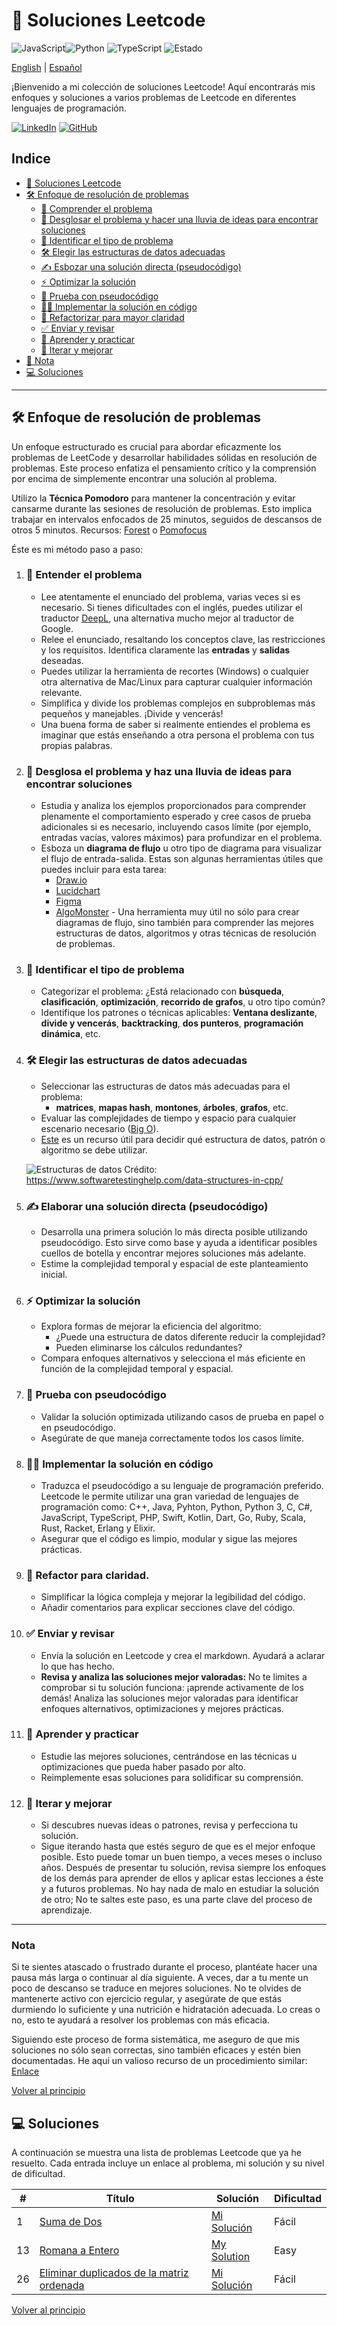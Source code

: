 # 🚀 Soluciones Leetcode
![JavaScript](https://img.shields.io/badge/JavaScript-F7DF1E?logo=javascript&logoColor=black)![Python](https://img.shields.io/badge/Python-3776AB?logo=python&logoColor=white)
![TypeScript](https://img.shields.io/badge/TypeScript-3178C6?logo=typescript&logoColor=white)
![Estado](https://img.shields.io/badge/status-active-brightgreen)

[English](./README.md) | [Español](./README-es.md)

¡Bienvenido a mi colección de soluciones Leetcode! Aquí encontrarás mis enfoques y soluciones a varios problemas de Leetcode en diferentes lenguajes de programación.

[![LinkedIn](https://img.shields.io/badge/-LinkedIn-0077B5?logo=linkedin&logoColor=white)](https://www.linkedin.com/in/daniel-andres-paez-rojas)
[![GitHub](https://img.shields.io/badge/-GitHub-333333?logo=github&logoColor=white)](https://github.com/Daniel-Paez-Rojas)


## Indice

* [🚀 Soluciones Leetcode](#-soluciones-leetcode)
* [🛠️ Enfoque de resolución de problemas](#-enfoque-de-resolucion-de-problemas)
    * [🧠 Comprender el problema](#-comprender-el-problema)
    * [📝 Desglosar el problema y hacer una lluvia de ideas para encontrar soluciones](#-desglosar-el-problema-y-hacer-una-lluvia-de-ideas-para-encontrar-soluciones)
    * [🧩 Identificar el tipo de problema](#-identificar-el-tipo-de-problema)
    * [🛠️ Elegir las estructuras de datos adecuadas](#-elegir-las-estructuras-de-datos-adecuadas)
    * [✍️ Esbozar una solución directa (pseudocódigo)](#-esbozar-una-solucion-directa-pseudocodigo)
    * [⚡ Optimizar la solución](#-optimizar-la-solucion)
    * [🧪 Prueba con pseudocódigo](#-prueba-con-pseudocodigo)
    * [🧑‍💻 Implementar la solución en código](#-implementar-la-solucion-en-codigo)
    * [🔧 Refactorizar para mayor claridad](#-refactorizar-para-mayor-claridad)
    * [✅ Enviar y revisar](#-enviar-y-revisar)
    * [📘 Aprender y practicar](#-aprender-y-practicar)
    * [🔄 Iterar y mejorar](#-iterar-y-mejorar)
* [📝 Nota](#-nota)
* [💻 Soluciones](#-soluciones)



---

## 🛠️ Enfoque de resolución de problemas

Un enfoque estructurado es crucial para abordar eficazmente los problemas de LeetCode y desarrollar habilidades sólidas en resolución de problemas. Este proceso enfatiza el pensamiento crítico y la comprensión por encima de simplemente encontrar una solución al problema.

Utilizo la **Técnica Pomodoro** para mantener la concentración y evitar cansarme durante las sesiones de resolución de problemas. Esto implica trabajar en intervalos enfocados de 25 minutos, seguidos de descansos de otros 5 minutos.
Recursos: [Forest](https://www.forestapp.cc/) o [Pomofocus](https://pomofocus.io/)

Éste es mi método paso a paso:

1. ### 🧠 **Entender el problema**
   - Lee atentamente el enunciado del problema, varias veces si es necesario. Si tienes dificultades con el inglés, puedes utilizar el traductor [DeepL](https://www.deepl.com/es/translator), una alternativa mucho mejor al traductor de Google.
   - Relee el enunciado, resaltando los conceptos clave, las restricciones y los requisitos. Identifica claramente las **entradas** y **salidas** deseadas.
   - Puedes utilizar la herramienta de recortes (Windows) o cualquier otra alternativa de Mac/Linux para capturar cualquier información relevante.
   - Simplifica y divide los problemas complejos en subproblemas más pequeños y manejables. ¡Divide y vencerás!
   - Una buena forma de saber si realmente entiendes el problema es imaginar que estás enseñando a otra persona el problema con tus propias palabras.

2. ### 📝 **Desglosa el problema y haz una lluvia de ideas para encontrar soluciones**
   - Estudia y analiza los ejemplos proporcionados para comprender plenamente el comportamiento esperado y cree casos de prueba adicionales si es necesario, incluyendo casos límite (por ejemplo, entradas vacías, valores máximos) para profundizar en el problema.
   - Esboza un **diagrama de flujo** u otro tipo de diagrama para visualizar el flujo de entrada-salida. Estas son algunas herramientas útiles que puedes incluir para esta tarea:
     - [Draw.io](https://www.drawio.com/)
     - [Lucidchart](https://www.lucidchart.com/pages/)
     - [Figma](https://www.figma.com)
     - [AlgoMonster](https://algo.monster/) - Una herramienta muy útil no sólo para crear diagramas de flujo, sino también para comprender las mejores estructuras de datos, algoritmos y otras técnicas de resolución de problemas.

3. ### 🧩 **Identificar el tipo de problema**
    - Categorizar el problema: ¿Está relacionado con **búsqueda**, **clasificación**, **optimización**, **recorrido de grafos**, u otro tipo común?
    - Identifique los patrones o técnicas aplicables: **Ventana deslizante**, **divide y vencerás**, **backtracking**, **dos punteros**, **programación dinámica**, etc.

4. ### 🛠️ **Elegir las estructuras de datos adecuadas**
   - Seleccionar las estructuras de datos más adecuadas para el problema:
     - **matrices**, **mapas hash**, **montones**, **árboles**, **grafos**, etc.
   - Evaluar las complejidades de tiempo y espacio para cualquier escenario necesario ([Big O](https://www.geeksforgeeks.org/analysis-algorithms-big-o-analysis/)).
   - [Este](https://algo.monster/flowchart) es un recurso útil para decidir qué estructura de datos, patrón o algoritmo se debe utilizar.

   ![Estructuras de datos](./Data-structures.png)
   Crédito: https://www.softwaretestinghelp.com/data-structures-in-cpp/

5. ### ✍️ **Elaborar una solución directa (pseudocódigo)**
   - Desarrolla una primera solución lo más directa posible utilizando pseudocódigo. Esto sirve como base y ayuda a identificar posibles cuellos de botella y encontrar mejores soluciones más adelante.
   - Estime la complejidad temporal y espacial de este planteamiento inicial.

6. ### ⚡ **Optimizar la solución**
   - Explora formas de mejorar la eficiencia del algoritmo:
      - ¿Puede una estructura de datos diferente reducir la complejidad?
      - Pueden eliminarse los cálculos redundantes?
   - Compara enfoques alternativos y selecciona el más eficiente en función de la complejidad temporal y espacial.

7. ### 🧪 **Prueba con pseudocódigo**
   - Validar la solución optimizada utilizando casos de prueba en papel o en pseudocódigo.
   - Asegúrate de que maneja correctamente todos los casos límite.

8. ### 🧑‍💻 **Implementar la solución en código**
   - Traduzca el pseudocódigo a su lenguaje de programación preferido. Leetcode le permite utilizar una gran variedad de lenguajes de programación como: C++, Java, Pyhton, Python, Python 3, C, C#, JavaScript, TypeScript, PHP, Swift, Kotlin, Dart, Go, Ruby, Scala, Rust, Racket, Erlang y Elixir.
   - Asegurar que el código es limpio, modular y sigue las mejores prácticas.

9. ### 🔧 **Refactor para claridad**.
   - Simplificar la lógica compleja y mejorar la legibilidad del código.
   - Añadir comentarios para explicar secciones clave del código.

10. ### ✅ **Enviar y revisar**
    - Envía la solución en Leetcode y crea el markdown. Ayudará a aclarar lo que has hecho.
    - **Revisa y analiza las soluciones mejor valoradas:** No te limites a comprobar si tu solución funciona: ¡aprende activamente de los demás! Analiza las soluciones mejor valoradas para identificar enfoques alternativos, optimizaciones y mejores prácticas.

11. ### 📘 **Aprender y practicar**
    - Estudie las mejores soluciones, centrándose en las técnicas u optimizaciones que pueda haber pasado por alto.
    - Reimplemente esas soluciones para solidificar su comprensión.

12. ### 🔄 **Iterar y mejorar**
    - Si descubres nuevas ideas o patrones, revisa y perfecciona tu solución.
    - Sigue iterando hasta que estés seguro de que es el mejor enfoque posible.
   Esto puede tomar un buen tiempo, a veces meses o incluso años. Después de presentar tu solución, revisa siempre los enfoques de los demás para aprender de ellos y aplicar estas lecciones a éste y a futuros problemas. No hay nada de malo en estudiar la solución de otro; No te saltes este paso, es una parte clave del proceso de aprendizaje.

---

### Nota

Si te sientes atascado o frustrado durante el proceso, plantéate hacer una pausa más larga o continuar al día siguiente. A veces, dar a tu mente un poco de descanso se traduce en mejores soluciones. No te olvides de mantenerte activo con ejercicio regular, y asegúrate de que estás durmiendo lo suficiente y una nutrición e hidratación adecuada. Lo creas o no, esto te ayudará a resolver los problemas con más eficacia.

Siguiendo este proceso de forma sistemática, me aseguro de que mis soluciones no sólo sean correctas, sino también eficaces y estén bien documentadas.
He aquí un valioso recurso de un procedimiento similar: [Enlace](https://youtu.be/OTNe0eV8418?si=La9wARw-lW4nyee_)

[Volver al principio](#indice)

## 💻 Soluciones

A continuación se muestra una lista de problemas Leetcode que ya he resuelto. Cada entrada incluye un enlace al problema, mi solución y su nivel de dificultad.


| #   | Título                                                                                                                      | Solución                                                           | Dificultad |
| --- | --------------------------------------------------------------------------------------------------------------------------- | ------------------------------------------------------------------ | ---------- |
| 1   | [Suma de Dos](https://leetcode.com/problems/Two-Sum/)                                                                       | [Mi Solución](./problems/1.TwoSum-es.md)                           | Fácil      |
| 13  | [Romana a Entero](https://leetcode.com/problems/roman-to-integer/description/)                                              | [My Solution](./problems/13.RomanToInteger-es.md)                  | Easy       |
| 26  | [Eliminar duplicados de la matriz ordenada](https://leetcode.com/problems/remove-duplicates-from-sorted-array/description/) | [Mi Solución](./problems/26.RemoveDuplicatesFromSortedArray-es.md) | Fácil      |


[Volver al principio](#indice)